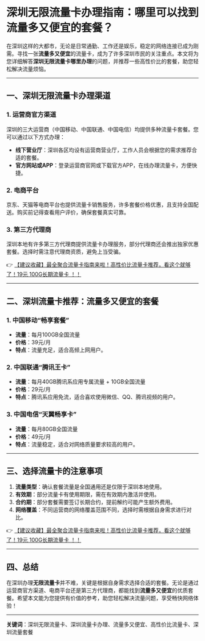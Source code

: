 # 深圳无限流量卡办理指南：哪里可以找到流量多又便宜的套餐？

在深圳这样的大都市，无论是日常通勤、工作还是娱乐，稳定的网络连接已成为刚需。寻找一张**流量多又便宜**的流量卡，成为了许多深圳市民的关注重点。本文将为您详细解答**深圳无限流量卡哪里办理**的问题，并推荐一些高性价比的套餐，助您轻松解决流量烦恼。

---

## 一、深圳无限流量卡办理渠道

### 1. 运营商官方渠道
深圳的三大运营商（中国移动、中国联通、中国电信）均提供多种流量卡套餐。您可以通过以下方式办理：
- **线下营业厅**：深圳各区均设有运营商营业厅，工作人员会根据您的需求推荐合适的套餐。
- **官方网站或APP**：登录运营商官网或下载官方APP，在线办理流量卡，方便快捷。

### 2. 电商平台
京东、天猫等电商平台也提供流量卡销售服务，许多套餐价格优惠，且支持全国配送。购买前记得查看用户评价，确保套餐真实可靠。

### 3. 第三方代理商
深圳本地有许多第三方代理商提供流量卡办理服务，部分代理商还会推出独家优惠套餐。选择时需注意代理商资质，避免上当受骗。

👉 [【建议收藏】最全聚合流量卡指南来啦！高性价比流量卡推荐，看这个就够了！19元 100G长期流量卡 ！！](https://bit.ly/Liuliangka)

---

## 二、深圳流量卡推荐：流量多又便宜的套餐

### 1. 中国移动“畅享套餐”
- **流量**：每月100GB全国流量
- **价格**：39元/月
- **特点**：流量充足，适合高频上网用户。

### 2. 中国联通“腾讯王卡”
- **流量**：每月40GB腾讯系应用专属流量 + 10GB全国流量
- **价格**：29元/月
- **特点**：腾讯系应用免流，适合喜欢使用微信、QQ、腾讯视频的用户。

### 3. 中国电信“天翼畅享卡”
- **流量**：每月80GB全国流量
- **价格**：49元/月
- **特点**：流量稳定，适合对网络质量要求较高的用户。

---

## 三、选择流量卡的注意事项

1. **流量类型**：确认套餐流量是全国通用还是仅限于深圳本地使用。
2. **有效期**：部分流量卡有使用期限，需在有效期内激活并使用。
3. **合约期**：部分套餐需要签订长期合约，提前解约可能产生额外费用。
4. **网络覆盖**：不同运营商的网络覆盖范围不同，选择时需根据自身需求进行对比。

👉 [【建议收藏】最全聚合流量卡指南来啦！高性价比流量卡推荐，看这个就够了！19元 100G长期流量卡 ！！](https://bit.ly/Liuliangka)

---

## 四、总结

在深圳办理**无限流量卡**并不难，关键是根据自身需求选择合适的套餐。无论是通过运营商官方渠道、电商平台还是第三方代理商，都能找到**流量多又便宜**的优质套餐。希望本文能为您提供有价值的参考，助您轻松解决流量问题，享受畅快网络体验！

---

**关键词**：深圳无限流量卡、深圳流量卡办理、流量多又便宜、高性价比流量卡、深圳流量套餐